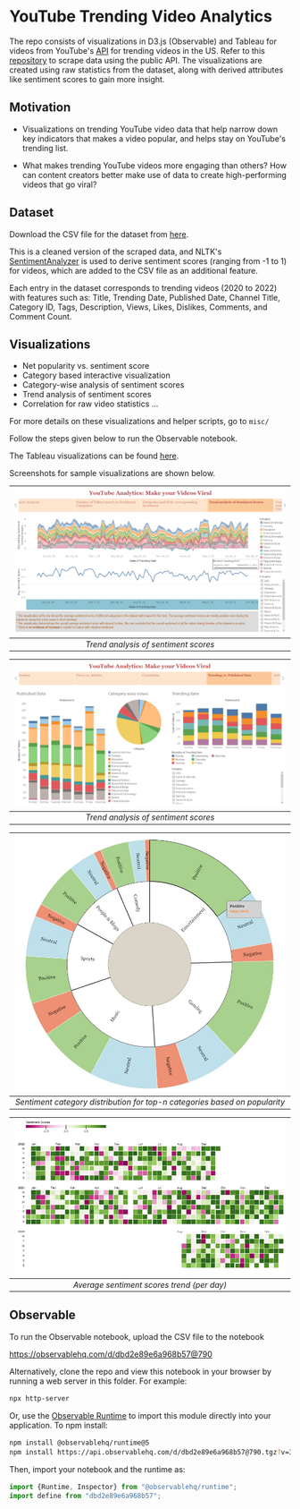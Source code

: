 # YouTube Trending Video Analytics

The repo consists of visualizations in D3.js (Observable) and Tableau for videos from YouTube's [API](https://developers.google.com/youtube/v3/docs/videos/list) for trending videos in the US. Refer to this [repository](https://github.com/mitchelljy/Trending-YouTube-Scraper) to scrape data using the public API. The visualizations are created using raw statistics from the dataset, along with derived attributes like sentiment scores to gain more insight.

## Motivation
* Visualizations on trending YouTube video data that help narrow down key indicators that makes a video popular, and helps stay on YouTube's trending list. 

* What makes trending YouTube videos more engaging than others? How can content creators better make use of data to create high-performing videos that go viral? 

## Dataset
Download the CSV file for the dataset from [here](https://drive.google.com/file/d/1Wl5EkJOUrZGluVk_wjn1itU-sNQuS7LF/view?usp=share_link).

This is a cleaned version of the scraped data, and NLTK's [SentimentAnalyzer](https://www.nltk.org/howto/sentiment.html) is used to derive sentiment scores (ranging from -1 to 1) for videos, which are added to the CSV file as an additional feature.

Each entry in the dataset corresponds to trending videos (2020 to 2022) with features such as:
Title,
Trending Date,
Published Date,
Channel Title,
Category ID,
Tags,
Description,
Views,
Likes,
Dislikes,
Comments, and
Comment Count.

## Visualizations
* Net popularity vs. sentiment score
* Category based interactive visualization
* Category-wise analysis of sentiment scores
* Trend analysis of sentiment scores
* Correlation for raw video statistics ...

For more details on these visualizations and helper scripts, go to ```misc/```

Follow the steps given below to run the Observable notebook.

The Tableau visualizations can be found [here](https://drive.google.com/file/d/1iSfxo9yspFrkLw5WSwk74EVT9wo0p7il/view?usp=share_link).

Screenshots for sample visualizations are shown below.

| ![Trend analysis of sentiment scores](imgs/trend.png) |
|:--:| 
| *Trend analysis of sentiment scores* |

| ![Trending vs. published date](imgs/bar_pie.png) |
|:--:| 
| *Trend analysis of sentiment scores* |

| ![Sentiment category distribution for top-n categories (3-level nested pie chart)](imgs/nested_multi-level.jpg) |
|:--:| 
| *Sentiment category distribution for top-n categories based on popularity* |

| ![Average sentiment scores trend (per day)](imgs/calendar.jpg)
|:--:| 
| *Average sentiment scores trend (per day)* |

## Observable
To run the Observable notebook, upload the CSV file to the notebook

https://observablehq.com/d/dbd2e89e6a968b57@790


Alternatively, clone the repo and view this notebook in your browser by running a web server in this folder. For example:

~~~sh
npx http-server
~~~

Or, use the [Observable Runtime](https://github.com/observablehq/runtime) to
import this module directly into your application. To npm install:

~~~sh
npm install @observablehq/runtime@5
npm install https://api.observablehq.com/d/dbd2e89e6a968b57@790.tgz?v=3
~~~

Then, import your notebook and the runtime as:

~~~js
import {Runtime, Inspector} from "@observablehq/runtime";
import define from "dbd2e89e6a968b57";
~~~

